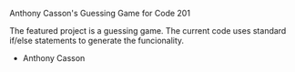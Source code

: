 Anthony Casson's Guessing Game for Code 201

The featured project is a guessing game. The current code uses standard
if/else statements to generate the funcionality.

- Anthony Casson
